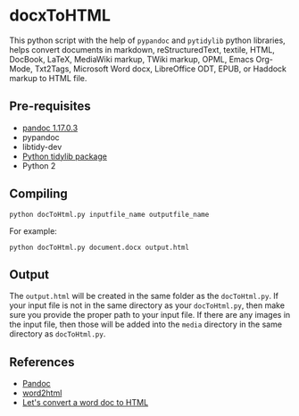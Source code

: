 # docxToHTML

This python script with the help of `pypandoc` and `pytidylib` python libraries, helps convert documents in markdown, reStructuredText, textile, HTML, DocBook, LaTeX, MediaWiki markup, TWiki markup, OPML, Emacs Org-Mode, Txt2Tags, Microsoft Word docx, LibreOffice ODT, EPUB, or Haddock markup to HTML file.

## Pre-requisites

* [pandoc 1.17.0.3](http://pandoc.org/installing.html)
* pypandoc
* libtidy-dev
* [Python tidylib package ](https://pypi.python.org/pypi/pytidylib/)
* Python 2

## Compiling

`python docToHtml.py inputfile_name outputfile_name`

For example:

`python docToHtml.py document.docx output.html`

## Output

The `output.html` will be created in the same folder as the `docToHtml.py`. If your input file is not in the same directory as your `docToHtml.py`, then make sure you provide the proper path to your input file. If there are any images in the input file, then those will be added into the `media` directory in the same directory as `docToHtml.py`.

## References

* [Pandoc](http://pandoc.org/index.html)
* [word2html](https://github.com/bradmontgomery/word2html)
* [Let's convert a word doc to HTML](https://bradmontgomery.net/blog/lets-convert-word-doc-html/)
